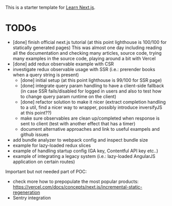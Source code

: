 This is a starter template for [Learn Next.js](https://nextjs.org/learn).

# TODOs

- [done] finish official next.js tutorial (at this point lighthouse is 100/100 for statically generated pages)
  This was almost one day including reading all the documentation and checking many articles, source code, trying many examples in the source code, playing around a bit with Vercel
- [done] add redux observable example with CSR
- investigate redux observable usage with SSR (i.e.: prerender books when a query string is present)
  - [done] initial setup (at this point lighthouse is 99/100 for SSR page)
  - [done] integrate query param handling to have a client-side fallback (in case SSR fails/disabled for logged in users and also to test how to change query param runtime on the client)
  - [done] refactor solution to make it nicer (extract completion handling to a util, find a nicer way to wrapper, possibly introduce inversifyJS at this point??)
  - make sure observables are clean up/completed when response is sent to client (test with another effect that has a timer)
  - document alternative approaches and link to useful exampels and github issues
- add bundle analyzer to webpack config and inspect bundle size
- example for lazy-loaded redux slices
- example of handling startup config (GA key, Contentful API key etc..)
- example of integrating a legacy system (i.e.: lazy-loaded AngularJS application on certain routes)

Important but not needed part of POC:

- check more how to prepopulate the most popular products: https://vercel.com/docs/concepts/next.js/incremental-static-regeneration
- Sentry integration
